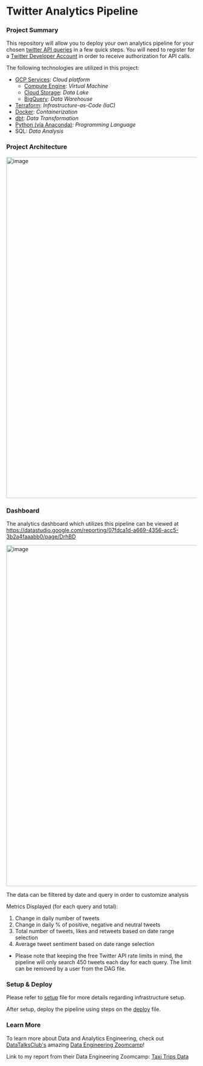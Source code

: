 # Twitter Analytics Pipeline

### Project Summary

This repository will allow you to deploy your own analytics pipeline for your chosen [twitter API queries](https://developer.twitter.com/en/docs/twitter-api/tweets/search/integrate/build-a-query) in a few quick steps. You will need to register for a [Twitter Developer Account](https://developer.twitter.com/en/docs/twitter-api/getting-started/getting-access-to-the-twitter-api) in order to receive authorization for API calls.

The following technologies are utilized in this project:
- [GCP Services](https://cloud.google.com/): *Cloud platform*
  - [Compute Engine](https://cloud.google.com/compute): *Virtual Machine*
  - [Cloud Storage](https://cloud.google.com/storage): *Data Lake*
  - [BigQuery](https://cloud.google.com/bigquery): *Data Warehouse*
- [Terraform](https://developer.hashicorp.com/terraform/downloads): *Infrastructure-as-Code (IaC)*
- [Docker](https://www.docker.com): *Containerization*
- [dbt](https://cloud.getdbt.com): *Data Transformation*
- [Python (via Anaconda)](https://www.anaconda.com/products/distribution): *Programming Language*
- SQL: *Data Analysis*

### Project Architecture

<img width="900" alt="image" src="https://user-images.githubusercontent.com/54712290/210926048-9b9f0c75-2918-4022-9073-7e07a7f557f1.png">

### Dashboard

The analytics dashboard which utilizes this pipeline can be viewed at https://datastudio.google.com/reporting/07fdca1d-a669-4356-acc5-3b2a4faaabb0/page/DrhBD

<img width="900" alt="image" src="https://user-images.githubusercontent.com/54712290/211177959-5397826f-3b72-48b3-b415-3723c5b91865.png">

The data can be filtered by date and query in order to customize analysis

Metrics Displayed (for each query and total):
1. Change in daily number of tweets
2. Change in daily % of positive, negative and neutral tweets
3. Total number of tweets, likes and retweets based on date range selection
4. Average tweet sentiment based on date range selection

* Please note that keeping the free Twitter API rate limits in mind, the pipeline will only search 450 tweets each day for each query. The limit can be removed by a user from the DAG file.

### Setup & Deploy
Please refer to [setup](setup.md) file for more details regarding infrastructure setup.

After setup, deploy the pipeline using steps on the [deploy](deploy.md) file.

### Learn More
To learn more about Data and Analytics Engineering, check out [DataTalksClub's](https://github.com/DataTalksClub) amazing [Data Engineering Zoomcamp](https://github.com/DataTalksClub/data-engineering-zoomcamp)!

Link to my report from their Data Engineering Zoomcamp: [Taxi Trips Data](https://datastudio.google.com/reporting/d9c8aab0-4ab9-4acf-9444-0135a1eda5ae)
